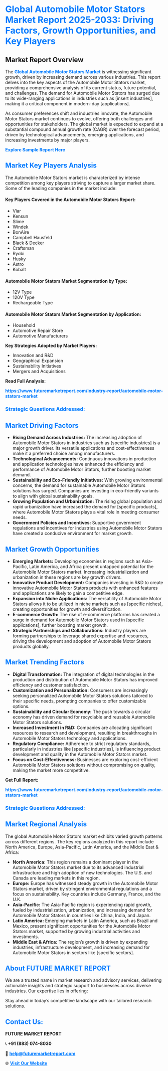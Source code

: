 <h1 style="color: #007BFF;">Global Automobile Motor Stators Market Report 2025-2033: Driving Factors, Growth Opportunities, and Key Players</h1>

<section id="overview">
<h2>Market Report Overview</h2>
<p>The <a href="https://www.futuremarketreport.com/industry-report/automobile-motor-stators-market" style="color: #007BFF; text-decoration: none;"><strong>Global Automobile Motor Stators Market</strong></a> is witnessing significant growth, driven by increasing demand across various industries. This report delves into the key aspects of the Automobile Motor Stators market, providing a comprehensive analysis of its current status, future potential, and challenges. The demand for Automobile Motor Stators has surged due to its wide-ranging applications in industries such as [insert industries], making it a critical component in modern-day [applications].</p>
<p>As consumer preferences shift and industries innovate, the Automobile Motor Stators market continues to evolve, offering both challenges and opportunities for stakeholders. The global market is expected to expand at a substantial compound annual growth rate (CAGR) over the forecast period, driven by technological advancements, emerging applications, and increasing investments by major players.</p>
</section>

<section id="overview">
<p><a href="https://www.futuremarketreport.com/request-sample/reportId=32855" style="color: #007BFF; text-decoration: none;"><strong>Explore Sample Report Here</strong></a></p>
</section>

<section id="key-players">
<h2 style="color: #007BFF;">Market Key Players Analysis</h2>
<p>The Automobile Motor Stators market is characterized by intense competition among key players striving to capture a larger market share. Some of the leading companies in the market include:</p>
<h4>Key Players Covered in the Automobile Motor Stators Report:</h4>
<ul><li>Viar</li><li>Kensun</li><li>Slime</li><li>Windek</li><li>BonAire</li><li>Campbell Hausfeld</li><li>Black &amp; Decker</li><li>Craftsman</li><li>Ryobi</li><li>Husky</li><li>Astro</li><li>Kobalt</li></ul>
<h4>Automobile Motor Stators Market Segmentation by Type:</h4>
<ul><li>12V Type</li><li>120V Type</li><li>Rechargeable Type</li></ul>

<h4>Automobile Motor Stators Market Segmentation by Application:</h4>
<ul><li>Household</li><li>Automotive Repair Store</li><li>Automotive Manufacturers</li></ul>
<p><strong>Key Strategies Adopted by Market Players:</strong></p>
<ul>
<li>Innovation and R&D</li>
<li>Geographical Expansion</li>
<li>Sustainability Initiatives</li>
<li>Mergers and Acquisitions</li>
</ul>
</section>

<section>
<p><strong>Read Full Analysis: </strong></p><a href="https://www.futuremarketreport.com/industry-report/automobile-motor-stators-market" style="color: #007BFF; text-decoration: none;"><strong>https://www.futuremarketreport.com/industry-report/automobile-motor-stators-market</strong></a>
<h3 style="color: #007BFF;">Strategic Questions Addressed:</h3>
</section>

<section id="driving-factors">
<h2 style="color: #007BFF;">Market Driving Factors</h2>
<ul>
<li><strong>Rising Demand Across Industries:</strong> The increasing adoption of Automobile Motor Stators in industries such as [specific industries] is a major growth driver. Its versatile applications and cost-effectiveness make it a preferred choice among manufacturers.</li>
<li><strong>Technological Advancements:</strong> Continuous innovations in production and application technologies have enhanced the efficiency and performance of Automobile Motor Stators, further boosting market demand.</li>
<li><strong>Sustainability and Eco-Friendly Initiatives:</strong> With growing environmental concerns, the demand for sustainable Automobile Motor Stators solutions has surged. Companies are investing in eco-friendly variants to align with global sustainability goals.</li>
<li><strong>Growing Population and Urbanization:</strong> The rising global population and rapid urbanization have increased the demand for [specific products], where Automobile Motor Stators plays a vital role in meeting consumer needs.</li>
<li><strong>Government Policies and Incentives:</strong> Supportive government regulations and incentives for industries using Automobile Motor Stators have created a conducive environment for market growth.</li>
</ul>
</section>

<section id="growth-opportunities">
<h2 style="color: #007BFF;">Market Growth Opportunities</h2>
<ul>
<li><strong>Emerging Markets:</strong> Developing economies in regions such as Asia-Pacific, Latin America, and Africa present untapped potential for the Automobile Motor Stators market. Increasing industrialization and urbanization in these regions are key growth drivers.</li>
<li><strong>Innovative Product Development:</strong> Companies investing in R&D to create innovative Automobile Motor Stators products with enhanced features and applications are likely to gain a competitive edge.</li>
<li><strong>Expansion into Niche Applications:</strong> The versatility of Automobile Motor Stators allows it to be utilized in niche markets such as [specific niches], creating opportunities for growth and diversification.</li>
<li><strong>E-commerce Growth:</strong> The rise of e-commerce platforms has created a surge in demand for Automobile Motor Stators used in [specific applications], further boosting market growth.</li>
<li><strong>Strategic Partnerships and Collaborations:</strong> Industry players are forming partnerships to leverage shared expertise and resources, driving the development and adoption of Automobile Motor Stators products globally.</li>
</ul>
</section>

<section id="trending-factors">
<h2 style="color: #007BFF;">Market Trending Factors</h2>
<ul>
<li><strong>Digital Transformation:</strong> The integration of digital technologies in the production and distribution of Automobile Motor Stators has improved efficiency and customer satisfaction.</li>
<li><strong>Customization and Personalization:</strong> Consumers are increasingly seeking personalized Automobile Motor Stators solutions tailored to their specific needs, prompting companies to offer customizable options.</li>
<li><strong>Sustainability and Circular Economy:</strong> The push towards a circular economy has driven demand for recyclable and reusable Automobile Motor Stators solutions.</li>
<li><strong>Increased Investment in R&D:</strong> Companies are allocating significant resources to research and development, resulting in breakthroughs in Automobile Motor Stators technology and applications.</li>
<li><strong>Regulatory Compliance:</strong> Adherence to strict regulatory standards, particularly in industries like [specific industries], is influencing product development and quality in the Automobile Motor Stators market.</li>
<li><strong>Focus on Cost-Effectiveness:</strong> Businesses are exploring cost-efficient Automobile Motor Stators solutions without compromising on quality, making the market more competitive.</li>
</ul>
</section>

<section>
<p><strong>Get Full Report: </strong></p><a href="https://www.futuremarketreport.com/industry-report/automobile-motor-stators-market" style="color: #007BFF; text-decoration: none;"><strong>https://www.futuremarketreport.com/industry-report/automobile-motor-stators-market</strong></a>
<h3 style="color: #007BFF;">Strategic Questions Addressed:</h3>
</section>


<section id="regional-analysis">
<h2 style="color: #007BFF;">Market Regional Analysis</h2>
<p>The global Automobile Motor Stators market exhibits varied growth patterns across different regions. The key regions analyzed in this report include North America, Europe, Asia-Pacific, Latin America, and the Middle East & Africa:</p>
<ul>
<li><strong>North America:</strong> This region remains a dominant player in the Automobile Motor Stators market due to its advanced industrial infrastructure and high adoption of new technologies. The U.S. and Canada are leading markets in this region.</li>
<li><strong>Europe:</strong> Europe has witnessed steady growth in the Automobile Motor Stators market, driven by stringent environmental regulations and a focus on sustainability. Key countries include Germany, France, and the U.K.</li>
<li><strong>Asia-Pacific:</strong> The Asia-Pacific region is experiencing rapid growth, fueled by industrialization, urbanization, and increasing demand for Automobile Motor Stators in countries like China, India, and Japan.</li>
<li><strong>Latin America:</strong> Emerging markets in Latin America, such as Brazil and Mexico, present significant opportunities for the Automobile Motor Stators market, supported by growing industrial activities and investments.</li>
<li><strong>Middle East & Africa:</strong> The region’s growth is driven by expanding industries, infrastructure development, and increasing demand for Automobile Motor Stators in sectors like [specific sectors].</li>
</ul>
</section>

<footer>
<h2 style="color: #007BFF;">About FUTURE MARKET REPORT</h2>
<p>We are a trusted name in market research and advisory services, delivering actionable insights and strategic support to businesses across diverse industries. Our expertise lies in offering:</p>

<p>Stay ahead in today’s competitive landscape with our tailored research solutions.</p>

<h2 style="color: #007BFF;">Contact Us:</h2>
<p><strong>FUTURE MARKET REPORT</strong></p>
<p>📞 <strong>+91 (883) 074-8030</strong></p>
<p>📧 <strong><a href="mailto:help@futuremarketreport.com" style="color: #007BFF;">help@futuremarketreport.com</a></strong></p>
<p>🌐 <strong><a href="https://www.futuremarketreport.com/" style="color: #007BFF;">Visit Our Website</a></strong></p>
</footer>